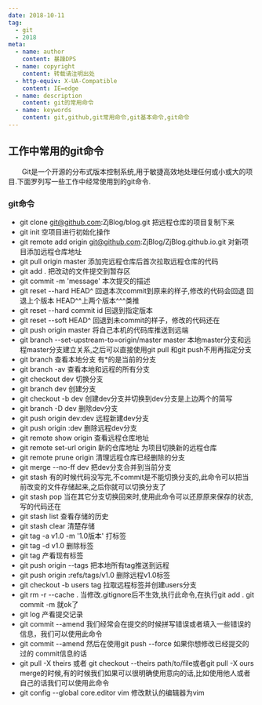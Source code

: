 ```yaml
---
date: 2018-10-11
tag: 
  - git
  - 2018
meta:
  - name: author
    content: 暴躁DPS
  - name: copyright
    content: 转载请注明出处
  - http-equiv: X-UA-Compatible
    content: IE=edge
  - name: description
    content: git的常用命令
  - name: keywords 
    content: git,github,git常用命令,git基本命令,git命令
---
```

## 工作中常用的git命令
&ensp;&ensp;&ensp;&ensp;Git是一个开源的分布式版本控制系统,用于敏捷高效地处理任何或小或大的项目.下面罗列写一些工作中经常使用到的git命令.  
<!-- more -->
### git命令
* git clone git@github.com:ZjBlog/blog.git 把远程仓库的项目复制下来
* git init 空项目进行初始化操作
* git remote add origin git@github.com:ZjBlog/ZjBlog.github.io.git 对新项目添加远程仓库地址
* git pull origin master 添加完远程仓库后首次拉取远程仓库的代码
* git add . 把改动的文件提交到暂存区
* git commit -m 'message' 本次提交的描述
* git reset --hard HEAD^ 回退本次commit到原来的样子,修改的代码会回退 回退上个版本 HEAD^^上两个版本^^^类推
* git reset --hard commit id 回退到指定版本
* git reset --soft HEAD^ 回退到未commit的样子，修改的代码还在 
* git push origin master 将自己本机的代码库推送到远端
* git branch --set-upstream-to=origin/master master 本地master分支和远程master分支建立关系,之后可以直接使用git pull 和git push不用再指定分支
* git branch 查看本地分支 有*的是当前的分支
* git branch -av 查看本地和远程的所有分支
* git checkout dev 切换分支
* git branch dev 创建分支
* git checkout -b dev 创建dev分支并切换到dev分支是上边两个的简写
* git branch -D dev 删除dev分支
* git push origin dev:dev 远程新建dev分支
* git push origin :dev 删除远程dev分支
* git remote show origin 查看远程仓库地址
* git remote set-url origin 新的仓库地址   为项目切换新的远程仓库
* git remote prune origin 清理远程仓库已经删除的分支
* git merge --no-ff dev 把dev分支合并到当前分支
* git stash 有的时候代码没写完,不commit是不能切换分支的,此命令可以把当前改变的文件存储起来,之后你就可以切换分支了
* git stash pop 当在其它分支切换回来时,使用此命令可以还原原来保存的状态,写的代码还在
* git stash list 查看存储的历史
* git stash clear 清楚存储
* git tag -a v1.0 -m '1.0版本' 打标签
* git tag -d v1.0 删除标签
* git tag 产看现有标签
* git push origin --tags 把本地所有tag推送到远程
* git push origin :refs/tags/v1.0 删除远程v1.0标签
* git checkout -b users tag 拉取远程标签并创建users分支
* git rm -r --cache . 当修改.gitignore后不生效,执行此命令,在执行git add . git commit -m 就ok了
* git log 产看提交记录
* git commit --amend 我们经常会在提交的时候拼写错误或者填入一些错误的信息，我们可以使用此命令
* git commit --amend 然后在使用git push --force 如果你想修改已经提交的过的 commit信息的话
* git pull -X theirs  或者 git checkout --theirs path/to/file或者git pull -X ours merge的时候,有的时候我们如果可以很明确使用意向的话,比如使用他人或者自己的话我们可以使用此命令
* git config --global core.editor vim 修改默认的编辑器为vim
